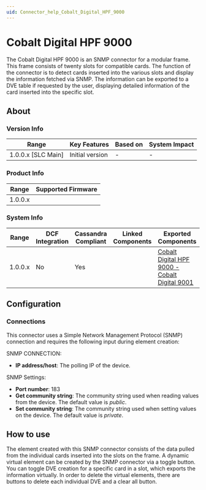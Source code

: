 ```yaml
---
uid: Connector_help_Cobalt_Digital_HPF_9000
---
```


# Cobalt Digital HPF 9000

The Cobalt Digital HPF 9000 is an SNMP connector for a modular frame. This frame consists of twenty slots for compatible cards. The function of the connector is to detect cards inserted into the various slots and display the information fetched via SNMP. The information can be exported to a DVE table if requested by the user, displaying detailed information of the card inserted into the specific slot.

## About

### Version Info

| Range                | Key Features     | Based on     | System Impact     |
|----------------------|------------------|--------------|-------------------|
| 1.0.0.x [SLC Main]   | Initial version  | -            | -                 |

### Product Info

| Range     | Supported Firmware     |
|-----------|------------------------|
| 1.0.0.x   |                        |

### System Info

| Range | DCF Integration | Cassandra Compliant | Linked Components | Exported Components |
|--|--|--|--|--|
| 1.0.0.x | No | Yes |  | [Cobalt Digital HPF 9000 - Cobalt Digital 9001](xref:Connector_help_Cobalt_Digital_HPF_9000_-_Cobalt_Digital_9001) |

## Configuration

### Connections

This connector uses a Simple Network Management Protocol (SNMP) connection and requires the following input during element creation:

SNMP CONNECTION:

- **IP address/host**: The polling IP of the device.

SNMP Settings:

- **Port number**: 183
- **Get community string**: The community string used when reading values from the device. The default value is *public*.
- **Set community string**: The community string used when setting values on the device. The default value is *private*.

## How to use

The element created with this SNMP connector consists of the data pulled from the individual cards inserted into the slots on the frame. A dynamic virtual element can be created by the SNMP connector via a toggle button. You can toggle DVE creation for a specific card in a slot, which exports the information virtually. In order to delete the virtual elements, there are buttons to delete each individual DVE and a clear all button.

